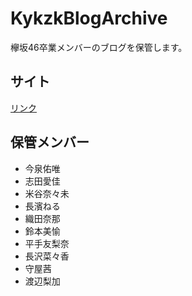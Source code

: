 KykzkBlogArchive
======================

欅坂46卒業メンバーのブログを保管します。

## サイト
[リンク](https://re-fort.net/KykzkBlogArchive/#/)

## 保管メンバー
* 今泉佑唯
* 志田愛佳
* 米谷奈々未
* 長濱ねる
* 織田奈那
* 鈴本美愉
* 平手友梨奈
* 長沢菜々香
* 守屋茜
* 渡辺梨加
